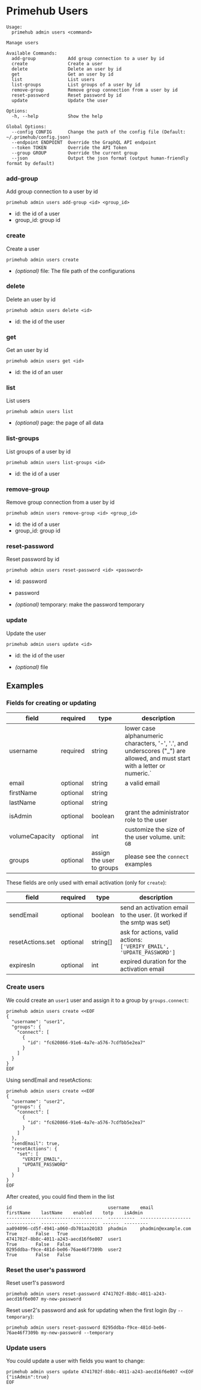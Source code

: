 
# <ADMIN> Primehub Users

```
Usage: 
  primehub admin users <command>

Manage users

Available Commands:
  add-group            Add group connection to a user by id
  create               Create a user
  delete               Delete an user by id
  get                  Get an user by id
  list                 List users
  list-groups          List groups of a user by id
  remove-group         Remove group connection from a user by id
  reset-password       Reset password by id
  update               Update the user

Options:
  -h, --help           Show the help

Global Options:
  --config CONFIG      Change the path of the config file (Default: ~/.primehub/config.json)
  --endpoint ENDPOINT  Override the GraphQL API endpoint
  --token TOKEN        Override the API Token
  --group GROUP        Override the current group
  --json               Output the json format (output human-friendly format by default)

```


### add-group

Add group connection to a user by id


```
primehub admin users add-group <id> <group_id>
```

* id: the id of a user
* group_id: group id
 




### create

Create a user


```
primehub admin users create
```
 

* *(optional)* file: The file path of the configurations




### delete

Delete an user by id


```
primehub admin users delete <id>
```

* id: the id of the user
 




### get

Get an user by id


```
primehub admin users get <id>
```

* id: the id of an user
 




### list

List users


```
primehub admin users list
```
 

* *(optional)* page: the page of all data




### list-groups

List groups of a user by id


```
primehub admin users list-groups <id>
```

* id: the id of a user
 




### remove-group

Remove group connection from a user by id


```
primehub admin users remove-group <id> <group_id>
```

* id: the id of a user
* group_id: group id
 




### reset-password

Reset password by id


```
primehub admin users reset-password <id> <password>
```

* id: password
* password
 

* *(optional)* temporary: make the password temporary




### update

Update the user


```
primehub admin users update <id>
```

* id: the id of the user
 

* *(optional)* file



 

## Examples

### Fields for creating or updating

| field | required | type | description |
| --- | --- | --- | --- |
| username | required | string | lower case alphanumeric characters, '-', '.', and underscores ("_") are allowed, and must start with a letter or numeric.` |
| email | optional | string | a valid email |
| firstName | optional | string | |
| lastName | optional | string | |
| isAdmin | optional | boolean | grant the administrator role to the user |
| volumeCapacity | optional | int | customize the size of the user volume. unit: `GB`|
| groups | optional | assign the user to groups | please see the `connect` examples |

These fields are only used with email activation (only for `create`):

| field | required | type | description |
| --- | --- | --- | --- |
| sendEmail | optional | boolean | send an activation email to the user. (it worked if the smtp was set)|
| resetActions.set | optional | string[] | ask for actions, valid actions: `['VERIFY_EMAIL', 'UPDATE_PASSWORD']` |
| expiresIn | optional | int | expired duration for the activation email |

### Create users

We could create an `user1` user and assign it to a group by `groups.connect`:

```
primehub admin users create <<EOF
{
  "username": "user1",
  "groups": {
    "connect": [
      {
        "id": "fc620866-91e6-4a7e-a576-7cdfbb5e2ea7"
      }
    ]
  }
}
EOF
```

Using sendEmail and resetActions:

```
primehub admin users create <<EOF
{
  "username": "user2",
  "groups": {
    "connect": [
      {
        "id": "fc620866-91e6-4a7e-a576-7cdfbb5e2ea7"
      }
    ]
  },
  "sendEmail": true,
  "resetActions": {
    "set": [
      "VERIFY_EMAIL",
      "UPDATE_PASSWORD"
    ]
  }
}
EOF
```

After created, you could find them in the list

```
id                                    username    email                firstName    lastName    enabled    totp    isAdmin
------------------------------------  ----------  -------------------  -----------  ----------  ---------  ------  ---------
aa094096-cd5f-4941-a060-db701aa20183  phadmin     phadmin@example.com                           True       False   True
4741702f-8b8c-4011-a243-aecd16f6e007  user1                                                     True       False   False
0295ddba-f9ce-481d-be06-76ae46f7309b  user2                                                     True       False   False
```

### Reset the user's password

Reset user1's password

```
primehub admin users reset-password 4741702f-8b8c-4011-a243-aecd16f6e007 my-new-password 
```

Reset user2's password and ask for updating when the first login (by `--temporary`):

```
primehub admin users reset-password 0295ddba-f9ce-481d-be06-76ae46f7309b my-new-password --temporary
```

### Update users

You could update a user with fields you want to change:

```
primehub admin users update 4741702f-8b8c-4011-a243-aecd16f6e007 <<EOF
{"isAdmin":true}
EOF
```